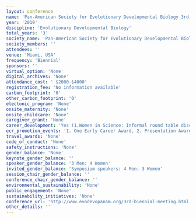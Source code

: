```yaml
---
layout: conference 
name: 'Pan-American Society for Evolutionary Developmental Biology 3rd Biennial Meeting'
year: '2019'
discipline: 'Evolutionary Developmental Biology'
total_years: '3'
society_name: 'Pan-American Society for Evolutionary Developmental Biology '
society_members: ''
attendees: ''
venue: 'Miami, USA'
frequency: 'Biennial'
sponsors: ''
virtual_option: 'None'
digital_archives: 'None'
attendance_cost: ' $2000-$4000'
registration_fee: 'No information available'
carbon_footprint: '0'
other_carbon_footprint: '0'
electonic_program: 'None'
onsite_maternity: 'None'
onsite_childcare: 'None'
caregiver_grant: 'None'
career_development: 'Yes (1.Women in Science: Informal round table discussion on strategies for developing your career, and to encourage networking and support one another.  No need to pre-register, just drop by.    2. Latin American: Organizer: Federico Brown - Meet informally to encourage collegiality and discuss any areas of concern within Evo-Devo in Latin-America.  No need to pre-register, just drop by.     3.LGBTQ+: Organizers: Sofia Casasa & Tamara Franz-Odendaal - An informal discussion to share experiences, discuss any areas of concern and to support self-identified LGBTQ+ people in the Evo-Devo field.  No need to pre-register, just drop by.    4.  Persons of color: Meet informally to share experiences, discuss any areas of concern and to support self-identified people of colour in the Evo-Devo field. No need to pre-register, just drop by.)'
ecr_promotion_events: '1. One Early Career Award, 2. Presentation Awards: Two Undergraduate Poster Presentations Two Graduate Poster Presentations Two Graduate Oral Presentations Three Postdoctoral Poster Presentations Two Postdoctoral Oral Presentations '
travel_awards: 'None'
code_of_conduct: 'None'
safety_instructions: 'None'
gender_balance: 'None'
keynote_gender_balance: ''
speaker_gender_balance: '3 Men: 4 Women'
invited_gender_balance: 'Symposium speakers: 4 Men: 3 Women'
session_chair_gender_balance: ''
conference_chair_gender_balance: ''
environmental_sustainability: 'None'
public_engagement: 'None'
sustainability_initiatives: 'None'
conference_url: 'http://www.evodevopanam.org/3rd-biennial-meeting.html'
other_details: ''
---
```

